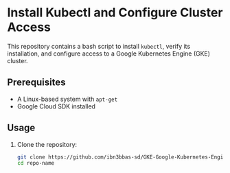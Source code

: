 # Install Kubectl and Configure Cluster Access

This repository contains a bash script to install `kubectl`, verify its installation, and configure access to a Google Kubernetes Engine (GKE) cluster.

## Prerequisites

- A Linux-based system with `apt-get`
- Google Cloud SDK installed

## Usage

1. Clone the repository:
   ```bash
   git clone https://github.com/ibn3bbas-sd/GKE-Google-Kubernetes-Engine-Labs.git
   cd repo-name